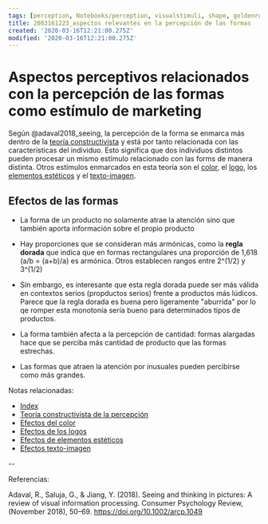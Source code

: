 ```yaml
---
tags: [perception, Notebooks/perception, visualstimuli, shape, goldenrule]
title: 2003161223_aspectos relevantes en la percepción de las formas
created: '2020-03-16T12:21:00.275Z'
modified: '2020-03-16T12:21:00.275Z'
---
```


# Aspectos perceptivos relacionados con la percepción de las formas como estímulo de marketing

Según @adaval2018_seeing, la percepción de la forma se enmarca más dentro de la [teoría constructivista](2003161101_teoria_constructivista_percepcion.md) y está por tanto relacionada con las características del individuo. Esto significa que dos individuos distintos pueden procesar un mismo estímulo relacionado con las forms de manera distinta. Otros estímulos enmarcados en esta teoría son el [color](2003161159_percepcion_color.md), el [logo](2003161230_percepcion_logo.md), los [elementos estéticos](2003161237_percepcion_estetica.md) y el [texto-imagen](2003161247_percepcion_textoimagen.md).

## Efectos de las formas

- La forma de un producto no solamente atrae la atención sino que también aporta información sobre el propio producto

- Hay proporciones que se consideran más armónicas, como la **regla dorada** que indica que en formas rectangulares una proporción de 1,618 (a/b = (a+b)/a) es armónica. Otros establecen rangos entre 2^(1/2) y 3^(1/2)

- Sin embargo, es interesante que esta regla dorada puede ser más válida en contextos serios (propductos serios) frente a productos más lúdicos. Parece que la regla dorada es buena pero ligeramente "aburrida" por lo qe romper esta monotonía sería bueno para determinados tipos de productos.

- La forma también afecta a la percepción de cantidad: formas alargadas hace que se perciba más cantidad de producto que las formas estrechas. 

- Las formas que atraen la atención por inusuales pueden percibirse como más grandes.


Notas relacionadas:


- [Index](_2003101705_index.md)
- [Teoría constructivista de la percepción](2003161101_teoria_constructivista_percepcion.md)
- [Efectos del color](2003161159_percepcion_color.md)
- [Efectos de los logos](2003161230_percepcion_logo.md)
- [Efectos de elementos estéticos](2003161237_percepcion_estetica.md)
- [Efectos texto-imagen](2003161247_percepcion_textoimagen.md)

--

Referencias:

Adaval, R., Saluja, G., & Jiang, Y. (2018). Seeing and thinking in pictures: A review of visual information processing. Consumer Psychology Review, (November 2018), 50–69. https://doi.org/10.1002/arcp.1049
